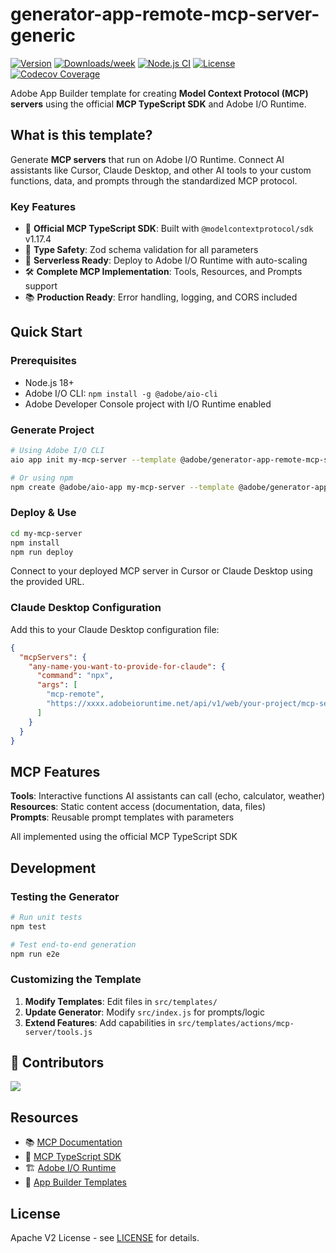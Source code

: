<!--
Copyright 2025 Adobe. All rights reserved.
This file is licensed to you under the Apache License, Version 2.0 (the "License");
you may not use this file except in compliance with the License. You may obtain a copy
of the License at http://www.apache.org/licenses/LICENSE-2.0

Unless required by applicable law or agreed to in writing, software distributed under
the License is distributed on an "AS IS" BASIS, WITHOUT WARRANTIES OR REPRESENTATIONS
OF ANY KIND, either express or implied. See the License for the specific language
governing permissions and limitations under the License.
-->

# generator-app-remote-mcp-server-generic

[![Version](https://img.shields.io/npm/v/@adobe/generator-app-remote-mcp-server-generic.svg)](https://npmjs.org/package/@adobe/generator-app-remote-mcp-server-generic)
[![Downloads/week](https://img.shields.io/npm/dw/@adobe/generator-app-remote-mcp-server-generic.svg)](https://npmjs.org/package/@adobe/generator-app-remote-mcp-server-generic)
[![Node.js CI](https://github.com/adobe/generator-app-remote-mcp-server-generic/actions/workflows/node.js.yml/badge.svg)](https://github.com/adobe/generator-app-remote-mcp-server-generic/actions/workflows/node.js.yml)
[![License](https://img.shields.io/badge/License-Apache_2.0-blue.svg)](https://github.com/adobe/generator-app-remote-mcp-server-generic/blob/main/LICENSE)
[![Codecov Coverage](https://img.shields.io/codecov/c/github/adobe/generator-app-remote-mcp-server-generic/master.svg?style=flat-square)](https://codecov.io/gh/adobe/generator-app-remote-mcp-server-generic/)

Adobe App Builder template for creating **Model Context Protocol (MCP) servers** using the official **MCP TypeScript SDK** and Adobe I/O Runtime.


## What is this template?

Generate **MCP servers** that run on Adobe I/O Runtime. Connect AI assistants like Cursor, Claude Desktop, and other AI tools to your custom functions, data, and prompts through the standardized MCP protocol.

### Key Features

- 🔧 **Official MCP TypeScript SDK**: Built with `@modelcontextprotocol/sdk` v1.17.4
- 📝 **Type Safety**: Zod schema validation for all parameters
- 🚀 **Serverless Ready**: Deploy to Adobe I/O Runtime with auto-scaling
- 🛠️ **Complete MCP Implementation**: Tools, Resources, and Prompts support
- 📚 **Production Ready**: Error handling, logging, and CORS included

## Quick Start

### Prerequisites

- Node.js 18+ 
- Adobe I/O CLI: `npm install -g @adobe/aio-cli`
- Adobe Developer Console project with I/O Runtime enabled

### Generate Project

```bash
# Using Adobe I/O CLI
aio app init my-mcp-server --template @adobe/generator-app-remote-mcp-server-generic

# Or using npm
npm create @adobe/aio-app my-mcp-server --template @adobe/generator-app-remote-mcp-server-generic
```

### Deploy & Use

```bash
cd my-mcp-server
npm install
npm run deploy
```

Connect to your deployed MCP server in Cursor or Claude Desktop using the provided URL.

### Claude Desktop Configuration

Add this to your Claude Desktop configuration file:

```json
{
  "mcpServers": {
    "any-name-you-want-to-provide-for-claude": {
      "command": "npx",
      "args": [
        "mcp-remote",
        "https://xxxx.adobeioruntime.net/api/v1/web/your-project/mcp-server"
      ]
    }
  }
}
```



## MCP Features

**Tools**: Interactive functions AI assistants can call (echo, calculator, weather)
**Resources**: Static content access (documentation, data, files)  
**Prompts**: Reusable prompt templates with parameters

All implemented using the official MCP TypeScript SDK  

## Development

### Testing the Generator

```bash
# Run unit tests
npm test

# Test end-to-end generation
npm run e2e
```

### Customizing the Template

1. **Modify Templates**: Edit files in `src/templates/`
2. **Update Generator**: Modify `src/index.js` for prompts/logic
3. **Extend Features**: Add capabilities in `src/templates/actions/mcp-server/tools.js`

## 👥 Contributors

<a href="https://github.com/adobe/generator-app-remote-mcp-server-generic/graphs/contributors">
  <img src="https://contrib.rocks/image?repo=adobe/generator-app-remote-mcp-server-generic" />
</a>


## Resources

- 📚 [MCP Documentation](https://modelcontextprotocol.io/docs)
- 🔧 [MCP TypeScript SDK](https://github.com/modelcontextprotocol/typescript-sdk)
- 🏗️ [Adobe I/O Runtime](https://developer.adobe.com/runtime/docs/)
- 📖 [App Builder Templates](https://developer.adobe.com/app-builder-template-registry/guides/creating_template/)

## License

Apache V2 License - see [LICENSE](LICENSE) for details.
